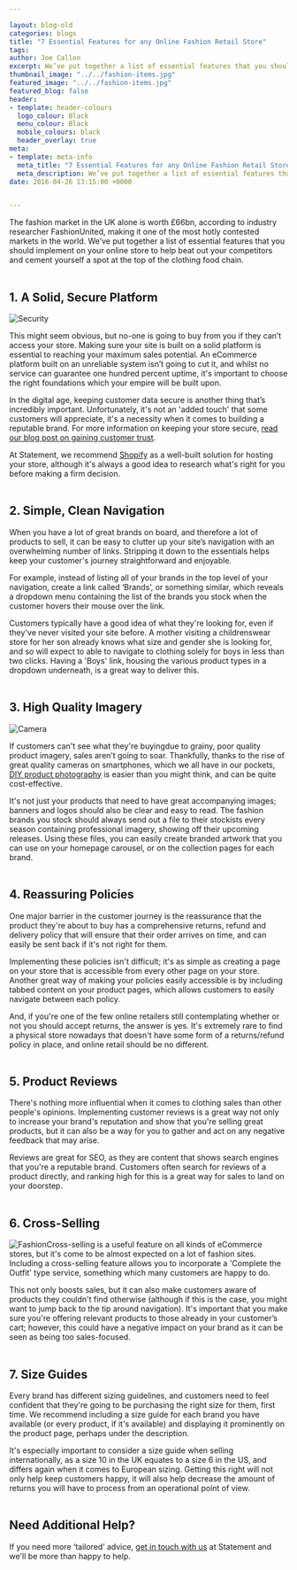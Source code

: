 ```yaml
--- 

layout: blog-old
categories: blogs
title: "7 Essential Features for any Online Fashion Retail Store"
tags:
author: Joe Callon
excerpt: We’ve put together a list of essential features that you should implement on your online store to help beat out your competitors and cement yourself a spot at the top of the clothing food chain.
thumbnail_image: "../../fashion-items.jpg"
featured_image: "../../fashion-items.jpg"
featured_blog: false
header:
- template: header-colours
  logo_colour: Black
  menu_colour: Black
  mobile_colours: black
  header_overlay: true
meta:
- template: meta-info
  meta_title: "7 Essential Features for any Online Fashion Retail Store"
  meta_description: We’ve put together a list of essential features that you should implement on your online store to help beat out your competitors and cement yourself a spot at the top of the clothing food chain.
date: 2016-04-26 13:15:00 +0000


--- 
```

The fashion market in the UK alone is worth £66bn, according to industry researcher FashionUnited, making it one of the most hotly contested markets in the world. We’ve put together a list of essential features that you should implement on your online store to help beat out your competitors and cement yourself a spot at the top of the clothing food chain.  
 

1. A Solid, Secure Platform
---------------------------

![Security](../../security.jpg)

This might seem obvious, but no-one is going to buy from you if they can’t access your store. Making sure your site is built on a solid platform is essential to reaching your maximum sales potential. An eCommerce platform built on an unreliable system isn’t going to cut it, and whilst no service can guarantee one hundred percent uptime, it's important to choose the right foundations which your empire will be built upon.

In the digital age, keeping customer data secure is another thing that’s incredibly important. Unfortunately, it's not an 'added touch' that some customers will appreciate, it's a necessity when it comes to building a reputable brand. For more information on keeping your store secure, [read our blog post on gaining customer trust](https://www.statementagency.com/blog/2016/03/how-to-get-customers-to-trust-your-ecommerce-store).

At Statement, we recommend [Shopify](https://www.shopify.co.uk/?ref=statement) as a well-built solution for hosting your store, although it's always a good idea to research what's right for you before making a firm decision.  
 

2\. Simple, Clean Navigation
----------------------------

When you have a lot of great brands on board, and therefore a lot of products to sell, it can be easy to clutter up your site’s navigation with an overwhelming number of links. Stripping it down to the essentials helps keep your customer's journey straightforward and enjoyable.

For example, instead of listing all of your brands in the top level of your navigation, create a link called ‘Brands’, or something similar, which reveals a dropdown menu containing the list of the brands you stock when the customer hovers their mouse over the link.

Customers typically have a good idea of what they're looking for, even if they've never visited your site before. A mother visiting a childrenswear store for her son already knows what size and gender she is looking for, and so will expect to able to navigate to clothing solely for boys in less than two clicks. Having a 'Boys' link, housing the various product types in a dropdown underneath, is a great way to deliver this.  
 

3\. High Quality Imagery
------------------------

![Camera](../../camera-photography.jpg)

If customers can't see what they're buyingdue to grainy, poor quality product imagery, sales aren’t going to soar. Thankfully, thanks to the rise of great quality cameras on smartphones, which we all have in our pockets, [DIY product photography](https://www.shopify.co.uk/blog/12206313-the-ultimate-diy-guide-to-beautiful-product-photography) is easier than you might think, and can be quite cost-effective.

It's not just your products that need to have great accompanying images; banners and logos should also be clear and easy to read. The fashion brands you stock should always send out a file to their stockists every season containing professional imagery, showing off their upcoming releases. Using these files, you can easily create branded artwork that you can use on your homepage carousel, or on the collection pages for each brand.  
 

4\. Reassuring Policies
-----------------------

One major barrier in the customer journey is the reassurance that the product they're about to buy has a comprehensive returns, refund and delivery policy that will ensure that their order arrives on time, and can easily be sent back if it's not right for them.

Implementing these policies isn't difficult; it's as simple as creating a page on your store that is accessible from every other page on your store. Another great way of making your policies easily accessible is by including tabbed content on your product pages, which allows customers to easily navigate between each policy.

And, if you're one of the few online retailers still contemplating whether or not you should accept returns, the answer is yes. It's extremely rare to find a physical store nowadays that doesn't have some form of a returns/refund policy in place, and online retail should be no different.  
 

5\. Product Reviews
-------------------

There's nothing more influential when it comes to clothing sales than other people's opinions. Implementing customer reviews is a great way not only to increase your brand's reputation and show that you're selling great products, but it can also be a way for you to gather and act on any negative feedback that may arise.

Reviews are great for SEO, as they are content that shows search engines that you're a reputable brand. Customers often search for reviews of a product directly, and ranking high for this is a great way for sales to land on your doorstep.  
 

6\. Cross-Selling
-----------------

![Fashion](../../fashion-items.jpg)Cross-selling is a useful feature on all kinds of eCommerce stores, but it's come to be almost expected on a lot of fashion sites. Including a cross-selling feature allows you to incorporate a 'Complete the Outfit' type service, something which many customers are happy to do.

This not only boosts sales, but it can also make customers aware of products they couldn't find otherwise (although if this is the case, you might want to jump back to the tip around navigation). It's important that you make sure you're offering relevant products to those already in your customer’s cart; however, this could have a negative impact on your brand as it can be seen as being too sales-focused.  
 

7\. Size Guides
---------------

Every brand has different sizing guidelines, and customers need to feel confident that they're going to be purchasing the right size for them, first time. We recommend including a size guide for each brand you have available (or every product, if it's available) and displaying it prominently on the product page, perhaps under the description.

It's especially important to consider a size guide when selling internationally, as a size 10 in the UK equates to a size 6 in the US, and differs again when it comes to European sizing. Getting this right will not only help keep customers happy, it will also help decrease the amount of returns you will have to process from an operational point of view.  
 

Need Additional Help?
---------------------

If you need more ‘tailored’ advice, [get in touch with us](https://statementagency.com/contact-us) at Statement and we'll be more than happy to help.